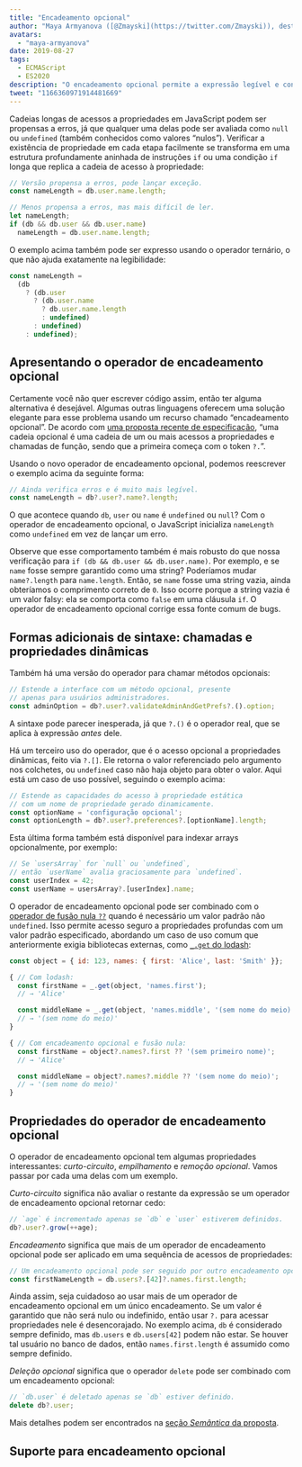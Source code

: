 ```yaml
---
title: "Encadeamento opcional"
author: "Maya Armyanova ([@Zmayski](https://twitter.com/Zmayski)), destruidora de cadeias opcionais"
avatars:
  - "maya-armyanova"
date: 2019-08-27
tags:
  - ECMAScript
  - ES2020
description: "O encadeamento opcional permite a expressão legível e concisa de acessos a propriedades com verificação de valores nulos embutida."
tweet: "1166360971914481669"
---
```

Cadeias longas de acessos a propriedades em JavaScript podem ser propensas a erros, já que qualquer uma delas pode ser avaliada como `null` ou `undefined` (também conhecidos como valores “nulos”). Verificar a existência de propriedade em cada etapa facilmente se transforma em uma estrutura profundamente aninhada de instruções `if` ou uma condição `if` longa que replica a cadeia de acesso à propriedade:

<!--truncate-->
```js
// Versão propensa a erros, pode lançar exceção.
const nameLength = db.user.name.length;

// Menos propensa a erros, mas mais difícil de ler.
let nameLength;
if (db && db.user && db.user.name)
  nameLength = db.user.name.length;
```

O exemplo acima também pode ser expresso usando o operador ternário, o que não ajuda exatamente na legibilidade:

```js
const nameLength =
  (db
    ? (db.user
      ? (db.user.name
        ? db.user.name.length
        : undefined)
      : undefined)
    : undefined);
```

## Apresentando o operador de encadeamento opcional

Certamente você não quer escrever código assim, então ter alguma alternativa é desejável. Algumas outras linguagens oferecem uma solução elegante para esse problema usando um recurso chamado “encadeamento opcional”. De acordo com [uma proposta recente de especificação](https://github.com/tc39/proposal-optional-chaining), “uma cadeia opcional é uma cadeia de um ou mais acessos a propriedades e chamadas de função, sendo que a primeira começa com o token `?.`”.

Usando o novo operador de encadeamento opcional, podemos reescrever o exemplo acima da seguinte forma:

```js
// Ainda verifica erros e é muito mais legível.
const nameLength = db?.user?.name?.length;
```

O que acontece quando `db`, `user` ou `name` é `undefined` ou `null`? Com o operador de encadeamento opcional, o JavaScript inicializa `nameLength` como `undefined` em vez de lançar um erro.

Observe que esse comportamento também é mais robusto do que nossa verificação para `if (db && db.user && db.user.name)`. Por exemplo, e se `name` fosse sempre garantido como uma string? Poderíamos mudar `name?.length` para `name.length`. Então, se `name` fosse uma string vazia, ainda obteríamos o comprimento correto de `0`. Isso ocorre porque a string vazia é um valor falsy: ela se comporta como `false` em uma cláusula `if`. O operador de encadeamento opcional corrige essa fonte comum de bugs.

## Formas adicionais de sintaxe: chamadas e propriedades dinâmicas

Também há uma versão do operador para chamar métodos opcionais:

```js
// Estende a interface com um método opcional, presente
// apenas para usuários administradores.
const adminOption = db?.user?.validateAdminAndGetPrefs?.().option;
```

A sintaxe pode parecer inesperada, já que `?.()` é o operador real, que se aplica à expressão _antes_ dele.

Há um terceiro uso do operador, que é o acesso opcional a propriedades dinâmicas, feito via `?.[]`. Ele retorna o valor referenciado pelo argumento nos colchetes, ou `undefined` caso não haja objeto para obter o valor. Aqui está um caso de uso possível, seguindo o exemplo acima:

```js
// Estende as capacidades do acesso à propriedade estática
// com um nome de propriedade gerado dinamicamente.
const optionName = 'configuração opcional';
const optionLength = db?.user?.preferences?.[optionName].length;
```

Esta última forma também está disponível para indexar arrays opcionalmente, por exemplo:

```js
// Se `usersArray` for `null` ou `undefined`,
// então `userName` avalia graciosamente para `undefined`.
const userIndex = 42;
const userName = usersArray?.[userIndex].name;
```

O operador de encadeamento opcional pode ser combinado com o [operador de fusão nula `??`](/features/nullish-coalescing) quando é necessário um valor padrão não `undefined`. Isso permite acesso seguro a propriedades profundas com um valor padrão especificado, abordando um caso de uso comum que anteriormente exigia bibliotecas externas, como [`_.get` do lodash](https://lodash.dev/docs/4.17.15#get):

```js
const object = { id: 123, names: { first: 'Alice', last: 'Smith' }};

{ // Com lodash:
  const firstName = _.get(object, 'names.first');
  // → 'Alice'

  const middleName = _.get(object, 'names.middle', '(sem nome do meio)');
  // → '(sem nome do meio)'
}

{ // Com encadeamento opcional e fusão nula:
  const firstName = object?.names?.first ?? '(sem primeiro nome)';
  // → 'Alice'

  const middleName = object?.names?.middle ?? '(sem nome do meio)';
  // → '(sem nome do meio)'
}
```

## Propriedades do operador de encadeamento opcional

O operador de encadeamento opcional tem algumas propriedades interessantes: _curto-circuito_, _empilhamento_ e _remoção opcional_. Vamos passar por cada uma delas com um exemplo.

_Curto-circuito_ significa não avaliar o restante da expressão se um operador de encadeamento opcional retornar cedo:

```js
// `age` é incrementado apenas se `db` e `user` estiverem definidos.
db?.user?.grow(++age);
```

_Encadeamento_ significa que mais de um operador de encadeamento opcional pode ser aplicado em uma sequência de acessos de propriedades:

```js
// Um encadeamento opcional pode ser seguido por outro encadeamento opcional.
const firstNameLength = db.users?.[42]?.names.first.length;
```

Ainda assim, seja cuidadoso ao usar mais de um operador de encadeamento opcional em um único encadeamento. Se um valor é garantido que não será nulo ou indefinido, então usar `?.` para acessar propriedades nele é desencorajado. No exemplo acima, `db` é considerado sempre definido, mas `db.users` e `db.users[42]` podem não estar. Se houver tal usuário no banco de dados, então `names.first.length` é assumido como sempre definido.

_Deleção opcional_ significa que o operador `delete` pode ser combinado com um encadeamento opcional:

```js
// `db.user` é deletado apenas se `db` estiver definido.
delete db?.user;
```

Mais detalhes podem ser encontrados na [seção _Semântica_ da proposta](https://github.com/tc39/proposal-optional-chaining#semantics).

## Suporte para encadeamento opcional

<feature-support chrome="80 https://bugs.chromium.org/p/v8/issues/detail?id=9553"
                 firefox="74 https://bugzilla.mozilla.org/show_bug.cgi?id=1566143"
                 safari="13.1 https://bugs.webkit.org/show_bug.cgi?id=200199"
                 nodejs="14 https://medium.com/@nodejs/node-js-version-14-available-now-8170d384567e"
                 babel="yes https://babeljs.io/docs/en/babel-plugin-proposal-optional-chaining"></feature-support>
